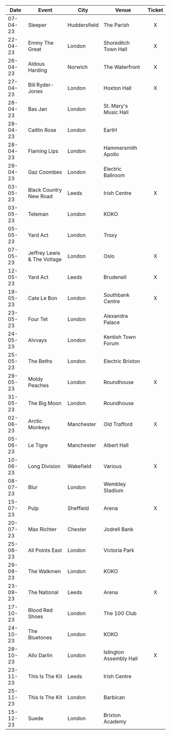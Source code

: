 |Date|Event|City|Venue|Ticket|
|----|-----|----|-----|:----:|
|07-04-23|Sleeper|Huddersfield|The Parish|X|
|22-04-23|Emmy The Great|London|Shoreditch Town Hall|X|
|26-04-23|Aldous Harding|Norwich|The Waterfront|X|
|27-04-23|Bill Ryder-Jones|London|Hoxton Hall|X|
|28-04-23|Bas Jan|London|St. Mary's Music Hall|
|28-04-23|Caitlin Rose|London|EartH|
|28-04-23|Flaming Lips|London|Hammersmith Apollo|
|29-04-23|Gaz Coombes|London|Electric Ballroom|
|03-05-23|Black Country New Road|Leeds|Irish Centre|X|
|03-05-23|Teleman|London|KOKO|
|05-05-23|Yard Act|London|Troxy|
|07-05-23|Jeffrey Lewis & The Voltage|London|Oslo|X|
|12-05-23|Yard Act|Leeds|Brudenell|X|
|19-05-23|Cate Le Bon|London|Southbank Centre|X|
|23-05-23|Four Tet|London|Alexandra Palace||
|24-05-23|Alvvays|London|Kentish Town Forum|
|25-05-23|The Beths|London|Electric Brixton|
|29-05-23|Moldy Peaches|London|Roundhouse|X|
|31-05-23|The Big Moon|London|Roundhouse|
|02-06-23|Arctic Monkeys|Manchester|Old Trafford|X|
|05-06-23|Le Tigre|Manchester|Albert Hall|
|10-06-23|Long Division|Wakefield|Various|X|
|08-07-23|Blur|London|Wembley Stadium|
|15-07-23|Pulp|Sheffield|Arena|X|
|20-07-23|Max Richter|Chester|Jodrell Bank|
|25-08-23|All Points East|London|Victoria Park|
|29-08-23|The Walkmen|London|KOKO|
|23-09-23|The National|Leeds|Arena|X|
|17-10-23|Blood Red Shoes|London|The 100 Club|
|24-10-23|The Bluetones|London|KOKO|
|28-10-23|Allo Darlin|London|Islington Assembly Hall|X|
|23-11-23|This Is The Kit|Leeds|Irish Centre|
|25-11-23|This Is The Kit|London|Barbican|
|15-12-23|Suede|London|Brixton Academy|
